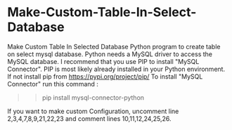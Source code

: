 # Make-Custom-Table-In-Select-Database
Make Custom Table In Selected Database
Python program to create table on select mysql database. Python needs a MySQL driver to access the MySQL database. I recommend that you use PIP to install "MySQL Connector". PIP is most likely already installed in your Python environment. If not install pip from https://pypi.org/project/pip/ To install "MySQL Connector" run this command :
>> pip install mysql-connector-python
>> 
If you want to make custom Configuration, uncomment line 2,3,4,7,8,9,21,22,23 and comment lines 10,11,12,24,25,26.
